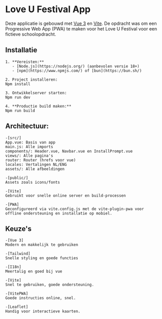 # Love U Festival App

Deze applicatie is gebouwd met [Vue 3](https://vuejs.org/) en [Vite](https://vitejs.dev/). De opdracht was om een Progressive Web App (PWA) te maken voor het Love U Festival voor een fictieve schoolopdracht.

## Installatie

```steps
1. **Vereisten:**
   - [Node.js](https://nodejs.org/) (aanbevolen versie 18+)
   - [npm](https://www.npmjs.com/) of [bun](https://bun.sh/)

2. Project installeren:
Npm install

3. Ontwikkelserver starten:
Npm run dev

4. **Productie build maken:**
Npm run build
```

## Architectuur:

```arch
-[src/]
App.vue: Basis van app
main.js: Alle imports
components/: Header.vue, Navbar.vue en InstallPrompt.vue
views/: Alle pagina's
router: Router (hrefs voor vue)
locales: Vertalingen NL/ENG
assets/: Alle afbeeldingen

-[public/]
Assets zoals icons/fonts

-[Vite]
Gebruikt voor snelle online server en build-processen

-[PWA]
Geconfigureerd via vite.config.js met de vite-plugin-pwa voor
offline ondersteuning en installatie op mobiel.
```

## Keuze's

```arch
-[Vue 3]
Modern en makkelijk te gebruiken

-[Tailwind]
Snelle styling en goede functies

-[I18n]
Meertalig en goed bij vue

-[Vite]
Snel te gebruiken, goede ondersteuning.

-[VitePWA]
Goede instructies online, snel.

-[Leaflet]
Handig voor interactieve kaarten.
```
